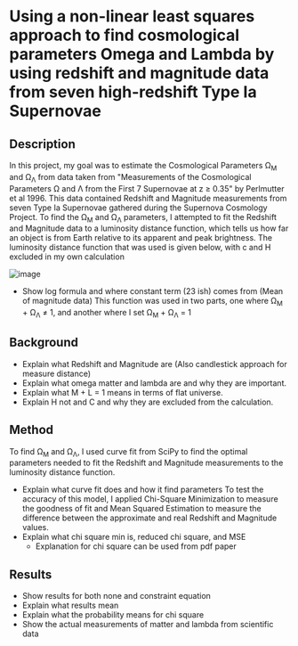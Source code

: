 # Using a non-linear least squares approach to find cosmological parameters Omega and Lambda by using redshift and magnitude data from seven high-redshift Type Ia Supernovae 
## Description
In this project, my goal was to estimate the Cosmological Parameters Ω<sub>M</sub> and Ω<sub>Λ</sub> from data taken from "Measurements of the Cosmological Parameters Ω and Λ from the First 7 Supernovae at z ≥ 0.35" by Perlmutter et al 1996. This data contained Redshift and Magnitude measurements from seven Type Ia Supernovae gathered during the Supernova Cosmology Project. To find the Ω<sub>M</sub> and Ω<sub>Λ</sub> parameters, I attempted to fit the Redshift and Magnitude data to a luminosity distance function, which tells us how far an object is from Earth relative to its apparent and peak brightness. The luminosity distance function that was used is given below, with c and H excluded in my own calculation

![image](https://user-images.githubusercontent.com/113722000/191138008-498ff1c7-04e1-4f01-9800-5f65a03f84cc.png)

- Show log formula and where constant term (23 ish) comes from (Mean of magnitude data)
This function was used in two parts, one where Ω<sub>M</sub> + Ω<sub>Λ</sub> ≠ 1, and another where I set Ω<sub>M</sub> + Ω<sub>Λ</sub> = 1

## Background 
- Explain what Redshift and Magnitude are (Also candlestick approach for measure distance) 
- Explain what omega matter and lambda are and why they are important. 
- Explain what M + L = 1 means in terms of flat universe. 
- Explain H not and C and why they are excluded from the calculation. 

## Method 
To find Ω<sub>M</sub> and Ω<sub>Λ</sub>, I used curve fit from SciPy to find the optimal parameters needed to fit the Redshift and Magnitude measurements to the luminosity distance function. 
- Explain what curve fit does and how it find parameters
To test the accuracy of this model, I applied Chi-Square Minimization to measure the goodness of fit and Mean Squared Estimation to measure the difference between the approximate and real Redshift and Magnitude values.
- Explain what chi square min is, reduced chi square, and MSE 
    - Explanation for chi square can be used from pdf paper 
## Results 
- Show results for both none and constraint equation
- Explain what results mean
- Explain what the probability means for chi square
- Show the actual measurements of matter and lambda from scientific data
